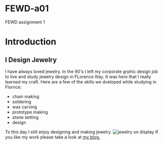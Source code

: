 # FEWD-a01
FEWD assignment 1

# Introduction
## I Design Jewelry

I have always loved jewelry. In the 90's I left my corporate grphic design job to live and study jewelry design in FLorence Itlay. It was here that I really learned my craft. Here are a few of the skills we dveloped while studying in Flornce: 
* chain making 
* soldering 
* wax carving  
* prototype making 
* stone setting 
* design

To this day I still enjoy designing and making jewelry.
![jewelry on display](https://www.instagram.com/p/Bahe95ADIWA/?taken-by=kathleenlynagh)
If you like my work please take a look at [my blog.](www.kathleenlynagh.me)

